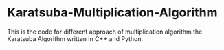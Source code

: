 # Karatsuba-Multiplication-Algorithm
This is the code for different approach of multiplication algorithm the Karatsuba Algorithm written in C++ and Python. 
